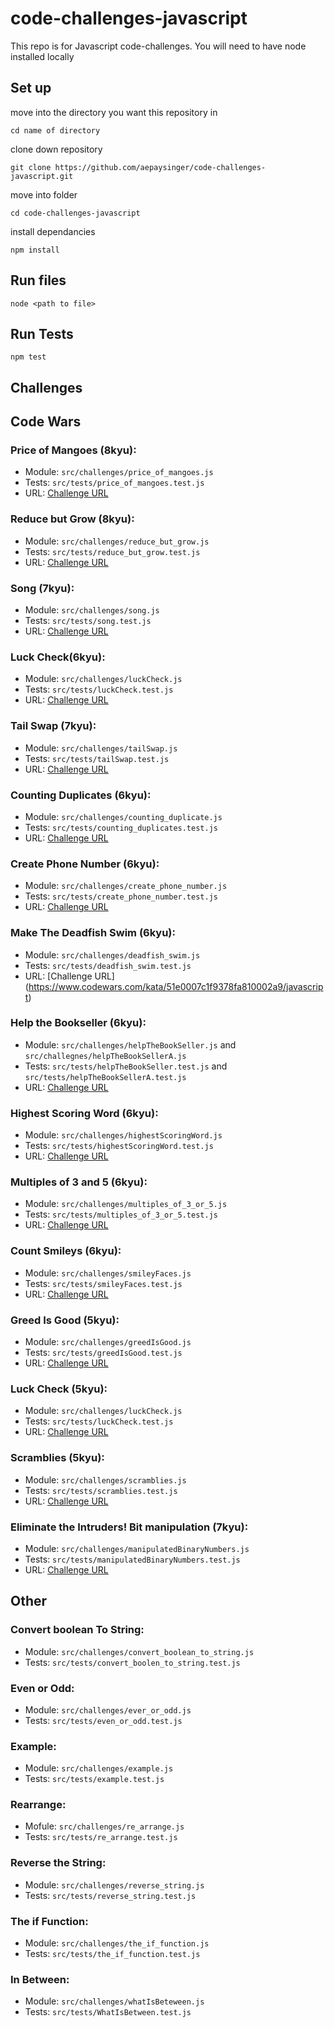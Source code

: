 # code-challenges-javascript
This repo is for Javascript code-challenges.
You will need to have node installed locally
## Set up
move into the directory you want this repository in 
```
cd name of directory
```
clone down repository
```
git clone https://github.com/aepaysinger/code-challenges-javascript.git
```
move into folder
```
cd code-challenges-javascript
```
install dependancies
```
npm install
```

## Run files
```
node <path to file>
```
## Run Tests
```
npm test
```

## Challenges
## Code Wars
### Price of Mangoes (8kyu):
  * Module: `src/challenges/price_of_mangoes.js`
  * Tests: `src/tests/price_of_mangoes.test.js`
  * URL: [Challenge URL](https://www.codewars.com/kata/57a77726bb9944d000000b06/javascript)
### Reduce but Grow (8kyu):
  * Module: `src/challenges/reduce_but_grow.js`
  * Tests: `src/tests/reduce_but_grow.test.js`
  * URL: [Challenge URL](https://www.codewars.com/kata/57f780909f7e8e3183000078/javascript)
### Song (7kyu):
  * Module: `src/challenges/song.js`
  * Tests: `src/tests/song.test.js`
  * URL: [Challenge URL](https://www.codewars.com/kata/6089c7992df556001253ba7d/javascript)
### Luck Check(6kyu):
  * Module: `src/challenges/luckCheck.js`
  * Tests: `src/tests/luckCheck.test.js`
  * URL: [Challenge URL](https://www.codewars.com/kata/5314b3c6bb244a48ab00076c/train/javascript)
### Tail Swap (7kyu):
  * Module: `src/challenges/tailSwap.js`
  * Tests: `src/tests/tailSwap.test.js`
  * URL: [Challenge URL](https://www.codewars.com/kata/5868812b15f0057e05000001/solutions/javascript)
### Counting Duplicates (6kyu):
  * Module: `src/challenges/counting_duplicate.js`
  * Tests: `src/tests/counting_duplicates.test.js`
  * URL: [Challenge URL](https://www.codewars.com/kata/54bf1c2cd5b56cc47f0007a1/javascript)
### Create Phone Number (6kyu):
  * Module: `src/challenges/create_phone_number.js`
  * Tests: `src/tests/create_phone_number.test.js`
  * URL: [Challenge URL](https://www.codewars.com/kata/525f50e3b73515a6db000b83/javascript)
### Make The Deadfish Swim (6kyu):
  * Module: `src/challenges/deadfish_swim.js`
  * Tests: `src/tests/deadfish_swim.test.js`
  * URL: [Challenge URL] (https://www.codewars.com/kata/51e0007c1f9378fa810002a9/javascript)
### Help the Bookseller (6kyu):
  * Module: `src/challenges/helpTheBookSeller.js` and `src/challegnes/helpTheBookSellerA.js`
  * Tests: `src/tests/helpTheBookSeller.test.js` and `src/tests/helpTheBookSellerA.test.js`
  * URL: [Challenge URL](https://www.codewars.com/kata/54dc6f5a224c26032800005c/javascript)
### Highest Scoring Word (6kyu):
  * Module: `src/challenges/highestScoringWord.js`
  * Tests: `src/tests/highestScoringWord.test.js`
  * URL: [Challenge URL](https://www.codewars.com/kata/57eb8fcdf670e99d9b000272/javascript)
### Multiples of 3 and 5 (6kyu):
  * Module: `src/challenges/multiples_of_3_or_5.js`
  * Tests: `src/tests/multiples_of_3_or_5.test.js`
  * URL: [Challenge URL](https://www.codewars.com/kata/514b92a657cdc65150000006/javascript)
### Count Smileys (6kyu):
  * Module: `src/challenges/smileyFaces.js`
  * Tests: `src/tests/smileyFaces.test.js`
  * URL: [Challenge URL](https://www.codewars.com/kata/583203e6eb35d7980400002a/javascript)
### Greed Is Good (5kyu):
  * Module: `src/challenges/greedIsGood.js`
  * Tests: `src/tests/greedIsGood.test.js`
  * URL: [Challenge URL](https://www.codewars.com/kata/5270d0d18625160ada0000e4/javascript)
### Luck Check (5kyu):
  * Module: `src/challenges/luckCheck.js`
  * Tests: `src/tests/luckCheck.test.js`
  * URL: [Challenge URL](https://www.codewars.com/kata/5314b3c6bb244a48ab00076c/javascript)
### Scramblies (5kyu):
  * Module: `src/challenges/scramblies.js`
  * Tests: `src/tests/scramblies.test.js`
  * URL: [Challenge URL](https://www.codewars.com/kata/55c04b4cc56a697bb0000048/javascript)
### Eliminate the Intruders! Bit manipulation (7kyu):
  * Module: `src/challenges/manipulatedBinaryNumbers.js`
  * Tests: `src/tests/manipulatedBinaryNumbers.test.js`
  * URL: [Challenge URL](https://www.codewars.com/kata/5a0d38c9697598b67a000041/javascript)
## Other
### Convert boolean To String:
  * Module: `src/challenges/convert_boolean_to_string.js`
  * Tests: `src/tests/convert_boolen_to_string.test.js`
### Even or Odd:
  * Module: `src/challenges/ever_or_odd.js`
  * Tests: `src/tests/even_or_odd.test.js`
### Example:
  * Module:  `src/challenges/example.js`
  * Tests: `src/tests/example.test.js`
### Rearrange:
  * Mofule: `src/challenges/re_arrange.js`
  * Tests: `src/tests/re_arrange.test.js`
### Reverse the String:
  * Module: `src/challenges/reverse_string.js`
  * Tests: `src/tests/reverse_string.test.js`
### The if Function:
  * Module: `src/challenges/the_if_function.js`
  * Tests: `src/tests/the_if_function.test.js`
### In Between:
  * Module: `src/challenges/whatIsBeteween.js`
  * Tests: `src/tests/WhatIsBetween.test.js`
